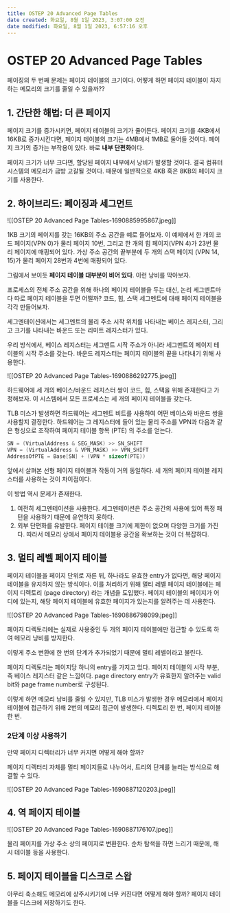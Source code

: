 ```yaml
---
title: OSTEP 20 Advanced Page Tables
date created: 화요일, 8월 1일 2023, 3:07:00 오전
date modified: 화요일, 8월 1일 2023, 6:57:16 오후
---
```

# OSTEP 20 Advanced Page Tables

페이징의 두 번째 문제는 페이지 테이블의 크기이다. 어떻게 하면 페이지 테이블이 차지하는 메모리의 크기를 줄일 수 있을까??

## 1. 간단한 해법: 더 큰 페이지

페이지 크기를 증가시키면, 페이지 테이블의 크기가 줄어든다. 페이지 크기를 4KB에서 16KB로 증가시킨다면, 페이지 테이블의 크기는 4MB에서 1MB로 둘어들 것이다. 페이지 크기의 증가는 부작용이 있다. 바로 **내부 단편화**이다. 

페이지 크기가 너무 크다면, 할당된 페이지 내부에서 낭비가 발생할 것이다. 결국 컴퓨터 시스템의 메모리가 금방 고갈될 것이다. 때문에 일반적으로 4KB 혹은 8KB의 페이지 크기를 사용한다.

## 2. 하이브리드: 페이징과 세그먼트

![[OSTEP 20 Advanced Page Tables-1690885995867.jpeg]]

1KB 크기의 페이지를 갖는 16KB의 주소 공간을 예로 들어보자. 
이 예제에서 한 개의 코드 페이지(VPN 0)가 물리 페이지 10번, 그리고 한 개의 힙 페이지(VPN 4)가 23번 물리 페이지에 매핑되어 있다. 가상 주소 공간의 끝부분에 두 개의 스택 페이지 (VPN 14, 15)가 물리 페이지 28번과 4번에 매핑되어 있다. 

그림에서 보이듯 **페이지 테이블 대부분이 비어 있다**. 이런 낭비를 막아보자.

프로세스의 전체 주소 공간을 위해 하나의 페이지 테이블을 두는 대신, 논리 세그멘트마다 따로 페이지 테이블을 두면 어떨까? 코드, 힙, 스택 세그멘트에 대해 페이지 테이블을 각각 만들어보자. 

세그멘테이션에서는 세그멘트의 물리 주소 시작 위치를 나타내는 베이스 레지스터, 그리고 크기를 나타내는 바운드 또는 리미트 레지스터가 있다.

우리 방식에서, 베이스 레지스터는 세그멘트 시작 주소가 아니라 세그멘트의 페이지 테이블의 시작 주소를 갖는다. 바운드 레지스터는 페이지 테이블의 끝을 나타내기 위해 사용한다.

![[OSTEP 20 Advanced Page Tables-1690886292775.jpeg]]

하드웨어에 세 개의 베이스/바운드 레지스터 쌍이 코드, 힙, 스택을 위해 존재한다고 가정해보자. 이 시스템에서 모든 프로세스는 세 개의 페이지 테이블을 갖는다.

TLB 미스가 발생하면 하드웨어는 세그멘트 비트를 사용하여 어떤 베이스와 바운드 쌍을 사용할지 결정한다. 하드웨어는 그 레지스터에 들어 있는 물리 주소를 VPN과 다음과 같은 형싱으로 조작하여 페이지 테이블 항목 (PTE) 의 주소를 얻는다.

```c
SN = (VirtualAddress & SEG_MASK) >> SN_SHIFT
VPN = (VirtualAddress & VPN_MASK) >> VPN_SHIFT
AddressOfPTE = Base[SN] + (VPN * sizeof(PTE))
```

앞에서 살펴본 선형 페이지 테이블과 작동이 거의 동일하다. 세 개의 페이지 테이블 레지스터를 사용하는 것이 차이점이다.

이 방법 역시 문제가 존재한다.

1. 여전히 세그멘테이션을 사용한다. 세그멘테이션은 주소 공간의 사용에 있어 특정 패턴을 사용하기 때문에 유연하지 못하다.
2. 외부 단편화를 유발한다. 페이지 테이블 크기에 제한이 없으며 다양한 크기를 가진다. 따라서 메모리 상에서 페이지 테이블용 공간을 확보하는 것이 더 복잡하다.

## 3. 멀티 레벨 페이지 테이블

페이지 테이블을 페이지 단위로 자른 뒤, 하나라도 유효한 entry가 없다면, 해당 페이지 테이블을 유지하지 않는 방식이다. 이를 처리하기 위해 멀티 레벨 페이지 테이블에는 페이지 디렉토리 (page directory) 라는 개념을 도입했다. 페이지 테이블의 페이지가 어디에 있는지, 해당 페이지 테이블에 유효한 페이지가 있는지를 알려주는 데 사용한다. 

![[OSTEP 20 Advanced Page Tables-1690886798099.jpeg]]

페이지 디렉토리에는 실제로 사용중인 두 개의 페이지 테이블에만 접근할 수 있도록 하여 메모리 낭비를 방지한다.

이렇게 주소 변환에 한 번의 단계가 추가되었기 때문에 멀티 레벨이라고 불린다. 

페이지 디렉토리는 페이지당 하니의 entry를 가지고 있다. 페이지 테이블의 시작 부분, 즉 베이스 레지스터 같은 느낌이다. page directory entry가 유효한지 알려주는 valid bit와 page frame number로 구성된다.

이렇게 하면 메모리 낭비를 줄일 수 있지만, TLB 미스가 발생한 경우 메모리에서 페이지 테이블에 접근하기 위해 2번의 메모리 접근이 발생한다. 디렉토리 한 번, 페이지 테이블 한 번.

### 2단계 이상 사용하기

만약 페이지 디렉터리가 너무 커지면 어떻게 해야 할까?

페이지 디렉터리 자체를 멀티 페이지들로 나누어서, 트리의 단계를 늘리는 방식으로 해결할 수 있다. 

![[OSTEP 20 Advanced Page Tables-1690887120203.jpeg]]

## 4. 역 페이지 테이블

![[OSTEP 20 Advanced Page Tables-1690887176107.jpeg]]

물리 페이지를 가상 주소 상의 페이지로 변환한다. 
순차 탐색을 하면 느리기 때문에, 해시 테이블 등을 사용한다. 

## 5. 페이지 테이블을 디스크로 스왑

아무리 축소해도 메모리에 상주시키기에 너무 커진다면 어떻게 해야 할까?
페이지 테이블을 디스크에 저장하기도 한다.
